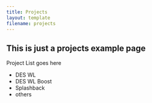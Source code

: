 ```yaml
---
title: Projects
layout: template
filename: projects
--- 
```


## This is just a projects example page

Project List goes here

* DES WL
* DES WL Boost
* Splashback
* others
